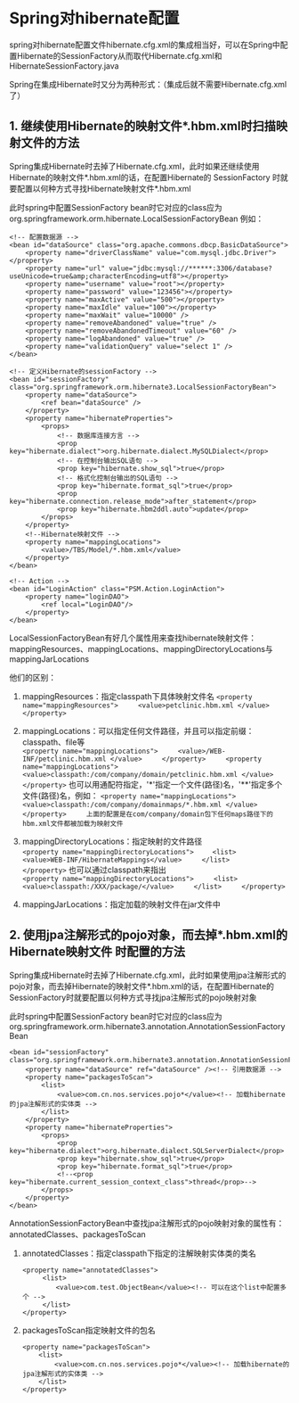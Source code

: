# Spring对hibernate配置

spring对hibernate配置文件hibernate.cfg.xml的集成相当好，可以在Spring中配置Hibernate的SessionFactory从而取代Hibernate.cfg.xml和HibernateSessionFactory.java

Spring在集成Hibernate时又分为两种形式：（集成后就不需要Hibernate.cfg.xml了）

## 1. 继续使用Hibernate的映射文件*.hbm.xml时扫描映射文件的方法

Spring集成Hibernate时去掉了Hibernate.cfg.xml，此时如果还继续使用Hibernate的映射文件\*.hbm.xml的话，在配置Hibernate的 SessionFactory 时就要配置以何种方式寻找Hibernate映射文件*.hbm.xml

此时spring中配置SessionFactory bean时它对应的class应为org.springframework.orm.hibernate.LocalSessionFactoryBean
例如：

```
<!-- 配置数据源 -->  
<bean id="dataSource" class="org.apache.commons.dbcp.BasicDataSource">
    <property name="driverClassName" value="com.mysql.jdbc.Driver"></property>
    <property name="url" value="jdbc:mysql://******:3306/database?useUnicode=true&amp;characterEncoding=utf8"></property>       
    <property name="username" value="root"></property>
    <property name="password" value="123456"></property>
    <property name="maxActive" value="500"></property>
    <property name="maxIdle" value="100"></property>
    <property name="maxWait" value="10000" />
    <property name="removeAbandoned" value="true" />
    <property name="removeAbandonedTimeout" value="60" />
    <property name="logAbandoned" value="true" />
    <property name="validationQuery" value="select 1" />
</bean>

<!-- 定义Hibernate的sessionFactory -->
<bean id="sessionFactory" class="org.springframework.orm.hibernate3.LocalSessionFactoryBean">
    <property name="dataSource">
        <ref bean="dataSource" />
    </property>
    <property name="hibernateProperties">
        <props>
            <!-- 数据库连接方言 -->
            <prop key="hibernate.dialect">org.hibernate.dialect.MySQLDialect</prop>
            <!-- 在控制台输出SQL语句 -->
            <prop key="hibernate.show_sql">true</prop>
            <!-- 格式化控制台输出的SQL语句 -->
            <prop key="hibernate.format_sql">true</prop>
            <prop key="hibernate.connection.release_mode">after_statement</prop>
            <prop key="hibernate.hbm2ddl.auto">update</prop>
        </props>
    </property>
    <!--Hibernate映射文件 -->
    <property name="mappingLocations">
        <value>/TBS/Model/*.hbm.xml</value>
    </property>
</bean>

<!-- Action --> 
<bean id="LoginAction" class="PSM.Action.LoginAction">
    <property name="loginDAO">
        <ref local="LoginDAO"/>
    </property>
</bean>
```
 

LocalSessionFactoryBean有好几个属性用来查找hibernate映射文件：mappingResources、mappingLocations、mappingDirectoryLocations与mappingJarLocations 

他们的区别：    

  1. mappingResources：指定classpath下具体映射文件名 
    ```
    <property name="mappingResources">    
        <value>petclinic.hbm.xml </value>    
    </property>    
    ```

  2. mappingLocations：可以指定任何文件路径，并且可以指定前缀：classpath、file等  
    ```
    <property name="mappingLocations">    
        <value>/WEB-INF/petclinic.hbm.xml </value>    
    </property>    
    <property name="mappingLocations">    
        <value>classpath:/com/company/domain/petclinic.hbm.xml </value>    
    </property>
    ```
    也可以用通配符指定，'*'指定一个文件(路径)名，'**'指定多个文件(路径)名，例如：
    ```
    <property name="mappingLocations">    
        <value>classpath:/com/company/domainmaps/*.hbm.xml </value>    
    </property>    
     上面的配置是在com/company/domain包下任何maps路径下的hbm.xml文件都被加载为映射文件 
    ```

  3. mappingDirectoryLocations：指定映射的文件路径   
    ```
    <property name="mappingDirectoryLocations">  
    　<list>    
      　　<value>WEB-INF/HibernateMappings</value>    
      </list>    
    </property>
    ```
     也可以通过classpath来指出    
    ```
    <property name="mappingDirectoryLocations">    
      <list>    
      <value>classpath:/XXX/package/</value>    
      </list>    
    </property>   
    ```

  4. mappingJarLocations：指定加载的映射文件在jar文件中 

 

 

## 2. 使用jpa注解形式的pojo对象，而去掉*.hbm.xml的Hibernate映射文件 时配置的方法 

Spring集成Hibernate时去掉了Hibernate.cfg.xml，此时如果使用jpa注解形式的pojo对象，而去掉Hibernate的映射文件*.hbm.xml的话，在配置Hibernate的SessionFactory时就要配置以何种方式寻找jpa注解形式的pojo映射对象

此时spring中配置SessionFactory bean时它对应的class应为org.springframework.orm.hibernate3.annotation.AnnotationSessionFactoryBean
```
<bean id="sessionFactory" class="org.springframework.orm.hibernate3.annotation.AnnotationSessionFactoryBean">
    <property name="dataSource" ref="dataSource" /><!-- 引用数据源 -->
    <property name="packagesToScan">
        <list>
            <value>com.cn.nos.services.pojo*</value><!-- 加载hibernate的jpa注解形式的实体类 -->
        </list>
    </property>
    <property name="hibernateProperties">
        <props>
            <prop key="hibernate.dialect">org.hibernate.dialect.SQLServerDialect</prop>
            <prop key="hibernate.show_sql">true</prop>
            <prop key="hibernate.format_sql">true</prop>
            <!--<prop key="hibernate.current_session_context_class">thread</prop>-->
        </props>
    </property>
</bean>
```
AnnotationSessionFactoryBean中查找jpa注解形式的pojo映射对象的属性有：annotatedClasses、packagesToScan

 1. annotatedClasses：指定classpath下指定的注解映射实体类的类名
    ```
    <property name="annotatedClasses">
         <list>
         　　<value>com.test.ObjectBean</value><!-- 可以在这个list中配置多个 -->
         </list>
    </property>
    ```

 2. packagesToScan指定映射文件的包名
    ```
    <property name="packagesToScan">
        <list>
            <value>com.cn.nos.services.pojo*</value><!-- 加载hibernate的jpa注解形式的实体类 -->
        </list>
    </property>
    ```